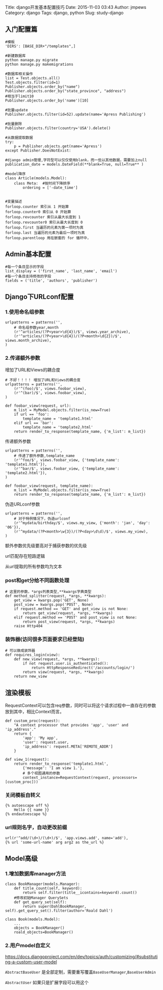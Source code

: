 Title: django开发基本配置技巧
Date: 2015-11-03 03:43
Author: jmpews
Category: django
Tags: django, python
Slug: study-django

## 入门配置篇

```
#模板
'DIRS': [BASE_DIR+"/templates",]

#新建数据库
python manage.py migrate
python manage.py makemigrations

#数据库相关操作
list = Test.objects.all()
Test.objects.filter(id=1)
Publisher.objects.order_by("name")
Publisher.objects.order_by("state_province", "address")
#相当于limit10
Publisher.objects.order_by('name')[10]

#批量update
Publisher.objects.filter(id=52).update(name='Apress Publishing')

#批量删除   
Publisher.objects.filter(country='USA').delete()

#从数据提取数据
try:
    p = Publisher.objects.get(name='Apress')
except Publisher.DoesNotExist:

#django admin管理,字符型可以仅仅使用blank，而一些以其他数据，需要加上null
publication_date = models.DateField(**blank=True, null=True** )

#model降序
class Article(models.Model):
    class Meta:  #按时间下降排序
        ordering = ['-date_time']


#变量描述
forloop.counter 索引从 1 开始算
forloop.counter0 索引从 0 开始算
forloop.revcounter 索引从最大长度到 1
forloop.revcounter0 索引从最大长度到 0
forloop.first 当遍历的元素为第一项时为真
forloop.last 当遍历的元素为最后一项时为真
forloop.parentloop 用在嵌套的 for 循环中，

```

## Admin基本配置

```
#每一个条目显示的字段
list_display = ('first_name', 'last_name', 'email')
#每一个条目支持修改的字段
fields = ('title', 'authors', 'publisher')
```

## Django下URLconf配置
### 1.使用命名组参数

```
urlpatterns = patterns('',
    # 命名组参数year,month
    (r'^articles/(?P<year>\d{4})/$', views.year_archive),
    (r'^articles/(?P<year>\d{4})/(?P<month>\d{2})/$', views.month_archive),
)
```

### 2.传递额外参数

增加了URL和Views的耦合度

```
# 不好！！！！ 增加了URL和Views的耦合度
urlpatterns = patterns('',
    (r'^(foo)/$', views.foobar_view),
    (r'^(bar)/$', views.foobar_view),
)

def foobar_view(request, url):
    m_list = MyModel.objects.filter(is_new=True)
    if url == 'foo':
        template_name = 'template1.html'
    elif url == 'bar':
        template_name = 'template2.html'
    return render_to_response(template_name, {'m_list': m_list})
```

传递额外参数

```
urlpatterns = patterns('',
    # 传递了额外参数,template_name
    (r'^foo/$', views.foobar_view, {'template_name': 'template1.html'}),
    (r'^bar/$', views.foobar_view, {'template_name': 'template2.html'}),
)

def foobar_view(request, template_name):
    m_list = MyModel.objects.filter(is_new=True)
    return render_to_response(template_name, {'m_list': m_list})
```

伪造URLconf参数

```
urlpatterns = patterns('',
    # 对于特例情况下，伪造urlconf
    (r'^mydata/birthday/$', views.my_view, {'month': 'jan', 'day': '06'}),
    (r'^mydata/(?P<month>\w{3})/(?P<day>\d\d)/$', views.my_view),
)
```
额外参数优先级要高对于捕获参数的优先级

url匹配存在短路逻辑

从url提取的所有参数均为文本

### post和get分给不同函数处理
```
# 这里的参数，*args列表类型,**kwargs字典类型
def method_splitter(request, *args, **kwargs):
    get_view = kwargs.pop('GET', None)
    post_view = kwargs.pop('POST', None)
    if request.method == 'GET' and get_view is not None:
        return get_view(request, *args, **kwargs)
    elif request.method == 'POST' and post_view is not None:
        return post_view(request, *args, **kwargs)
    raise Http404
```

### 装饰器(访问很多页面要求已经登陆)
```
# 可以做成装饰器
def requires_login(view):
    def new_view(request, *args, **kwargs):
        if not request.user.is_authenticated():
            return HttpResponseRedirect('/accounts/login/')
        return view(request, *args, **kwargs)
    return new_view
```

## 渲染模板
RequestContext可以包含req参数，同时可以将这个请求过程中一直存在的参数放到其中，相比Context而言。

```
def custom_proc(request):
    "A context processor that provides 'app', 'user' and 'ip_address'."
    return {
        'app': 'My app',
        'user': request.user,
        'ip_address': request.META['REMOTE_ADDR']
    }

def view_1(request):
    return render_to_response('template1.html',
        {'message': 'I am view 1.'},
        # 多个视图通用的参数
        context_instance=RequestContext(request, processors=[custom_proc]))
```

### 关闭模板自转义
```
{% autoescape off %}
    Hello {{ name }}
{% endautoescape %}
```
### url规则名字，自动更改前缀
```
url(r'^add/(\d+)/(\d+)/$', 'app.views.add', name='add'),
{% url 'some-url-name' arg arg2 as the_url %}
```

## Model高级

### 1.增加数据库manager方法
```
class BookManager(models.Manager):
    def title_count(self, keyword):
        return self.filter(title__icontains=keyword).count()
    #修改初始Manager QuerySets
    def get_query_set(self):
        return super(DahlBookManager, self).get_query_set().filter(author='Roald Dahl')

class Book(models.Model):
    ...
    objects = BookManager()
    roald_objects=BookManager()
```

### 2.用户model自定义

https://docs.djangoproject.com/en/dev/topics/auth/customizing/#substituting-a-custom-user-model

`AbstractBaseUser` 是全部定制，需要重写覆盖`BaseUserManager`,`BaseUserAdmin`

`AbstractUser` 如果只是扩展字段可以用这个
